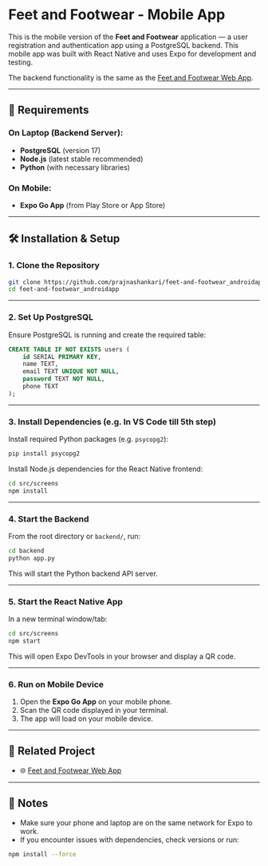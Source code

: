 # Feet and Footwear - Mobile App

This is the mobile version of the **Feet and Footwear** application — a user registration and authentication app using a PostgreSQL backend. This mobile app was built with React Native and uses Expo for development and testing.

The backend functionality is the same as the [Feet and Footwear Web App](https://github.com/prajnashankari/Feet-and-Footwear).

---

## 🔧 Requirements

### On Laptop (Backend Server):
- **PostgreSQL** (version 17)
- **Node.js** (latest stable recommended)
- **Python** (with necessary libraries)

### On Mobile:
- **Expo Go App** (from Play Store or App Store)

---

## 🛠️ Installation & Setup

### 1. Clone the Repository

```bash
git clone https://github.com/prajnashankari/feet-and-footwear_androidapp.git
cd feet-and-footwear_androidapp
````

---

### 2. Set Up PostgreSQL

Ensure PostgreSQL is running and create the required table:

```sql
CREATE TABLE IF NOT EXISTS users (
    id SERIAL PRIMARY KEY,
    name TEXT,
    email TEXT UNIQUE NOT NULL,
    password TEXT NOT NULL,
    phone TEXT
);
```

---

### 3. Install Dependencies (e.g. In VS Code till 5th step)

Install required Python packages (e.g. `psycopg2`):

```bash
pip install psycopg2
```

Install Node.js dependencies for the React Native frontend:

```bash
cd src/screens
npm install
```

---

### 4. Start the Backend

From the root directory or `backend/`, run:

```bash
cd backend
python app.py
```

This will start the Python backend API server.

---

### 5. Start the React Native App

In a new terminal window/tab:

```bash
cd src/screens
npm start
```

This will open Expo DevTools in your browser and display a QR code.

---

### 6. Run on Mobile Device

1. Open the **Expo Go App** on your mobile phone.
2. Scan the QR code displayed in your terminal.
3. The app will load on your mobile device.

---

## 🔗 Related Project

* 🌐 [Feet and Footwear Web App](https://github.com/prajnashankari/Feet-and-Footwear)

---

## 📌 Notes

* Make sure your phone and laptop are on the same network for Expo to work.
* If you encounter issues with dependencies, check versions or run:

```bash
npm install --force
```

